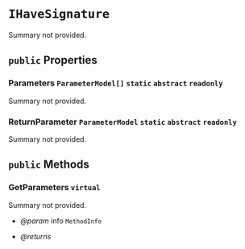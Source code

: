 # <code><span title="null">IHaveSignature</span></code>

Summary not provided.

## `public` Properties

### Parameters <code><span title="null">ParameterModel[]</span></code> `static` `abstract` `readonly`

Summary not provided.

### ReturnParameter <code><span title="null">ParameterModel</span></code> `static` `abstract` `readonly`

Summary not provided.



## `public` Methods

### GetParameters `virtual`

Summary not provided.

- *@param* info <code><span title="null">MethodInfo</span></code>

- *@returns* 